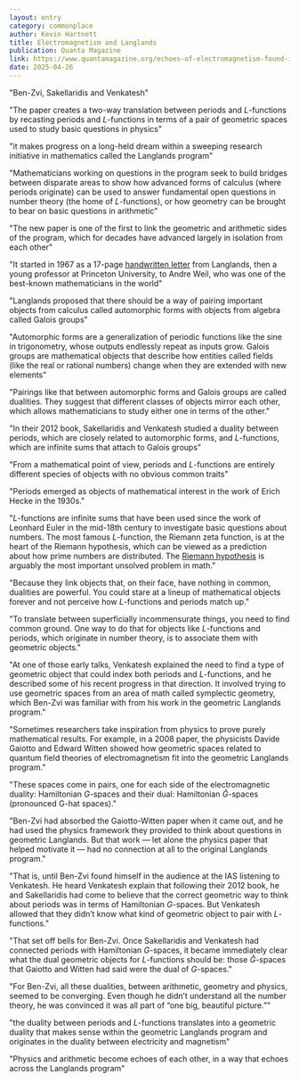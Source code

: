 ```yaml
---
layout: entry
category: commonplace
author: Kevin Hartnett
title: Electromagnetism and Langlands
publication: Quanta Magazine
link: https://www.quantamagazine.org/echoes-of-electromagnetism-found-in-number-theory-20231012/
date: 2025-04-26
---
```


"Ben-Zvi, Sakellaridis and Venkatesh"

"The paper creates a two-way translation between periods and *L*-functions by recasting periods and *L*-functions in terms of a pair of geometric spaces used to study basic questions in physics"

"it makes progress on a long-held dream within a sweeping research initiative in mathematics called the Langlands program"

"Mathematicians working on questions in the program seek to build bridges between disparate areas to show how advanced forms of calculus (where periods originate) can be used to answer fundamental open questions in number theory (the home of *L*-functions), or how geometry can be brought to bear on basic questions in arithmetic"

"The new paper is one of the first to link the geometric and arithmetic sides of the program, which for decades have advanced largely in isolation from each other"

"It started in 1967 as a 17-page [handwritten letter](https://publications.ias.edu/rpl/paper/43) from Langlands, then a young professor at Princeton University, to Andre Weil, who was one of the best-known mathematicians in the world"

"Langlands proposed that there should be a way of pairing important objects from calculus called automorphic forms with objects from algebra called Galois groups"

"Automorphic forms are a generalization of periodic functions like the sine in trigonometry, whose outputs endlessly repeat as inputs grow. Galois groups are mathematical objects that describe how entities called fields (like the real or rational numbers) change when they are extended with new elements"

"Pairings like that between automorphic forms and Galois groups are called dualities. They suggest that different classes of objects mirror each other, which allows mathematicians to study either one in terms of the other."

"In their 2012 book, Sakellaridis and Venkatesh studied a duality between periods, which are closely related to automorphic forms, and *L*-functions, which are infinite sums that attach to Galois groups"

"From a mathematical point of view, periods and *L*-functions are entirely different species of objects with no obvious common traits"

"Periods emerged as objects of mathematical interest in the work of Erich Hecke in the 1930s."

"*L*-functions are infinite sums that have been used since the work of Leonhard Euler in the mid-18th century to investigate basic questions about numbers. The most famous *L*-function, the Riemann zeta function, is at the heart of the Riemann hypothesis, which can be viewed as a prediction about how prime numbers are distributed. The [Riemann hypothesis](https://www.quantamagazine.org/how-i-learned-to-love-and-fear-the-riemann-hypothesis-20210104/) is arguably the most important unsolved problem in math."

"Because they link objects that, on their face, have nothing in common, dualities are powerful. You could stare at a lineup of mathematical objects forever and not perceive how *L*-functions and periods match up."

"To translate between superficially incommensurate things, you need to find common ground. One way to do that for objects like *L*-functions and periods, which originate in number theory, is to associate them with geometric objects."

"At one of those early talks, Venkatesh explained the need to find a type of geometric object that could index both periods and *L*-functions, and he described some of his recent progress in that direction. It involved trying to use geometric spaces from an area of math called symplectic geometry, which Ben-Zvi was familiar with from his work in the geometric Langlands program."

"Sometimes researchers take inspiration from physics to prove purely mathematical results. For example, in a 2008 paper, the physicists Davide Gaiotto and Edward Witten showed how geometric spaces related to quantum field theories of electromagnetism fit into the geometric Langlands program."

"These spaces come in pairs, one for each side of the electromagnetic duality: Hamiltonian *G*-spaces and their dual: Hamiltonian *Ğ*-spaces (pronounced G-hat spaces)."

"Ben-Zvi had absorbed the Gaiotto-Witten paper when it came out, and he had used the physics framework they provided to think about questions in geometric Langlands. But that work — let alone the physics paper that helped motivate it — had no connection at all to the original Langlands program."

"That is, until Ben-Zvi found himself in the audience at the IAS listening to Venkatesh. He heard Venkatesh explain that following their 2012 book, he and Sakellaridis had come to believe that the correct geometric way to think about periods was in terms of Hamiltonian *G*-spaces. But Venkatesh allowed that they didn’t know what kind of geometric object to pair with *L*-functions."

"That set off bells for Ben-Zvi. Once Sakellaridis and Venkatesh had connected periods with Hamiltonian *G*-spaces, it became immediately clear what the dual geometric objects for *L*-functions should be: those *Ğ*-spaces that Gaiotto and Witten had said were the dual of *G*-spaces."

"For Ben-Zvi, all these dualities, between arithmetic, geometry and physics, seemed to be converging. Even though he didn’t understand all the number theory, he was convinced it was all part of “one big, beautiful picture.”"

"the duality between periods and *L*-functions translates into a geometric duality that makes sense within the geometric Langlands program and originates in the duality between electricity and magnetism"

"Physics and arithmetic become echoes of each other, in a way that echoes across the Langlands program"
